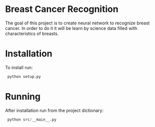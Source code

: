 # Breast Cancer Recognition
The goal of this project is to create neural network to recognize breast cancer. In order to do it it will be learn by science data filled with characteristics of breasts.

# Installation
To install run:

```python
 python setup.py
```

# Running
After installation run from the project dictionary:
```python
 python src/__main__.py
```
